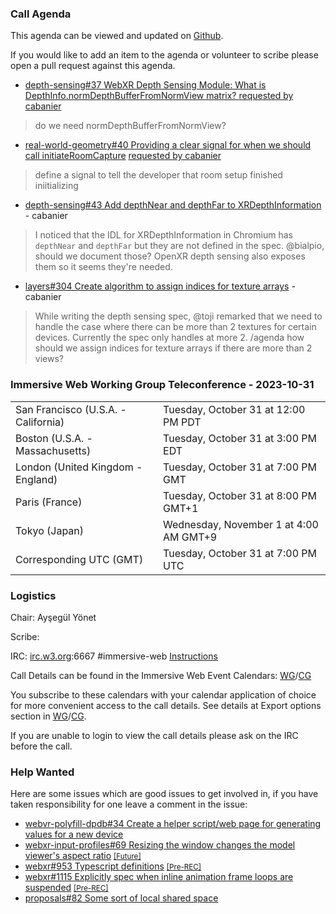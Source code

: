### Call Agenda

This agenda can be viewed and updated on [Github](https://github.com/immersive-web/administrivia/blob/main/meetings/wg/2023-10-31-Immersive_Web_Working_Group_Teleconference-agenda.md).

If you would like to add an item to the agenda or volunteer to scribe please open a pull request against this agenda.

* [depth-sensing#37 WebXR Depth Sensing Module: What is DepthInfo.normDepthBufferFromNormView matrix? ](https://github.com/immersive-web/depth-sensing/issues/37) [requested by cabanier](https://github.com/immersive-web/depth-sensing/issues/37#issuecomment-1758641246)
> do we need normDepthBufferFromNormView?

* [real-world-geometry#40 Providing a clear signal for when we should call initiateRoomCapture](https://github.com/immersive-web/real-world-geometry/issues/40) [requested by cabanier](https://github.com/immersive-web/real-world-geometry/issues/40#issuecomment-1783615036)
> define a signal to tell the developer that room setup finished iniitializing

* [depth-sensing#43 Add depthNear and depthFar to XRDepthInformation ](https://github.com/immersive-web/depth-sensing/issues/43) - cabanier
> I noticed that the IDL for XRDepthInformation in Chromium has `depthNear` and `depthFar` but they are not defined in the spec. @bialpio, should we document those?
 >OpenXR depth sensing also exposes them so it seems they're needed.

* [layers#304 Create algorithm to assign indices for texture arrays](https://github.com/immersive-web/layers/issues/304) - cabanier
> While writing the depth sensing spec, @toji remarked that we need to handle the case where there can be more than 2 textures for certain devices. Currently the spec only handles at more 2.
 >/agenda how should we assign indices for texture arrays if there are more than 2 views?


### Immersive Web Working Group Teleconference - 2023-10-31

<table>
<tr><td> San Francisco (U.S.A. - California) <td> Tuesday, October 31 at 12:00 PM PDT
<tr><td> Boston (U.S.A. - Massachusetts) <td> Tuesday, October 31 at 3:00 PM EDT
<tr><td> London (United Kingdom - England) <td> Tuesday, October 31 at 7:00 PM GMT
<tr><td> Paris (France) <td> Tuesday, October 31 at 8:00 PM GMT+1
<tr><td> Tokyo (Japan) <td> Wednesday, November 1 at 4:00 AM GMT+9
<tr><td> Corresponding UTC (GMT) <td> Tuesday, October 31 at 7:00 PM UTC
</table>

### Logistics

Chair: Ayşegül Yönet

Scribe:

IRC: [irc.w3.org](https://irc.w3.org/):6667 #immersive-web [Instructions](https://github.com/immersive-web/administrivia/blob/main/IRC.md)

Call Details can be found in the Immersive Web Event Calendars: [WG](https://www.w3.org/groups/wg/immersive-web/calendar/)/[CG](https://www.w3.org/groups/cg/immersive-web/calendar/)

You subscribe to these calendars with your calendar application of choice for more convenient access to the call details. See details at Export options section in [WG](https://www.w3.org/groups/wg/immersive-web/calendar/#export)/[CG](https://www.w3.org/groups/cg/immersive-web/calendar/#export).

If you are unable to login to view the call details please ask on the IRC before the call.

### Help Wanted

Here are some issues which are good issues to get involved in, if you have taken responsibility for one leave a comment in the issue:

- [webvr-polyfill-dpdb#34 Create a helper script/web page for generating values for a new device](https://github.com/immersive-web/webvr-polyfill-dpdb/issues/34)
- [webxr-input-profiles#69 Resizing the window changes the model viewer's aspect ratio](https://github.com/immersive-web/webxr-input-profiles/issues/69) [<small>[Future]</small>](https://api.github.com/repos/immersive-web/webxr-input-profiles/milestones/4)
- [webxr#953 Typescript definitions](https://github.com/immersive-web/webxr/issues/953) [<small>[Pre-REC]</small>](https://api.github.com/repos/immersive-web/webxr/milestones/16)
- [webxr#1115 Explicitly spec when inline animation frame loops are suspended](https://github.com/immersive-web/webxr/issues/1115) [<small>[Pre-REC]</small>](https://api.github.com/repos/immersive-web/webxr/milestones/16)
- [proposals#82 Some sort of local shared space](https://github.com/immersive-web/proposals/issues/82)


              
